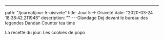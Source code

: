 ---
path: "/journal/jour-5-oisivete"
title: Jour 5 → Oisiveté
date: "2020-03-24 18:38:42.211948"
description: ""
---Glandage
Dej devant le bureau des legendes
Dandan
Counter
tea time

La recette du jour: Les cookies de popo

